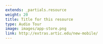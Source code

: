 ```yaml
---
extends: _partials.resource
weight: 20
title: Title for this resource
type: Audio Tour
image: images/app-store.png
link: http://extras.artic.edu/new-mobile/
---
```

